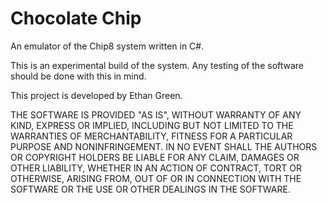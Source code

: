 # Chocolate Chip
An emulator of the Chip8 system written in C#.

This is an experimental build of the system. Any testing of the software should be done with this in mind.

This project is developed by Ethan Green.

THE SOFTWARE IS PROVIDED "AS IS", WITHOUT WARRANTY OF ANY KIND, EXPRESS OR IMPLIED, INCLUDING BUT NOT LIMITED TO THE WARRANTIES OF MERCHANTABILITY, FITNESS FOR A PARTICULAR PURPOSE AND NONINFRINGEMENT. IN NO EVENT SHALL THE AUTHORS OR COPYRIGHT HOLDERS BE LIABLE FOR ANY CLAIM, DAMAGES OR OTHER LIABILITY, WHETHER IN AN ACTION OF CONTRACT, TORT OR OTHERWISE, ARISING FROM, OUT OF OR IN CONNECTION WITH THE SOFTWARE OR THE USE OR OTHER DEALINGS IN THE SOFTWARE.
